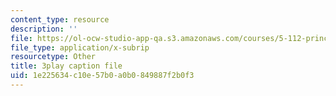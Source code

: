 ```yaml
---
content_type: resource
description: ''
file: https://ol-ocw-studio-app-qa.s3.amazonaws.com/courses/5-112-principles-of-chemical-science-fall-2005/1e225634c10e57b0a0b0849887f2b0f3_-uEwMV9DHZo.vtt
file_type: application/x-subrip
resourcetype: Other
title: 3play caption file
uid: 1e225634-c10e-57b0-a0b0-849887f2b0f3
---
```

